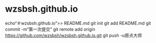 # wzsbsh.github.io
echo“＃wzsbsh.github.io”>> README.md 
git init 
git add README.md 
git commit -m“第一次提交” 
git remote add origin https://github.com/wzsbsh/wzsbsh.github.io.git
 git push -u原点大师

